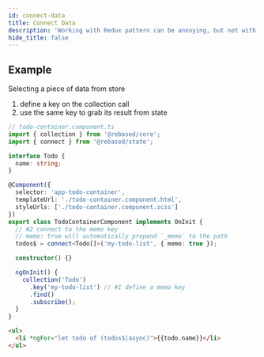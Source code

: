 ```yaml
---
id: connect-data
title: Connect Data
description: 'Working with Redux pattern can be annoying, but not with Rebased.'
hide_title: false
---
```


## Example

Selecting a piece of data from store

1. define a key on the collection call
2. use the same key to grab its result from state

```ts
// todo-container.component.ts
import { collection } from '@rebased/core';
import { connect } from '@rebased/state';

interface Todo {
  name: string;
}

@Component({
  selector: 'app-todo-container',
  templateUrl: './todo-container.component.html',
  styleUrls: ['./todo-container.component.scss']
})
export class TodoContainerComponent implements OnInit {
  // #2 connect to the memo key
  // memo: true will automatically prepend `_memo` to the path
  todos$ = connect<Todo[]>('my-todo-list', { memo: true });

  constructor() {}

  ngOnInit() {
    collection('Todo')
      .key('my-todo-list') // #1 define a memo key
      .find()
      .subscribe();
  }
}
```

```html
<ul>
  <li *ngFor="let todo of (todos$|async)">{{todo.name}}</li>
</ul>
```
